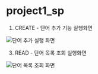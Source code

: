 # project1_sp

1. CREATE - 단어 추가 기능 실행화면
   
![단어 추가 실행 화면](https://github.com/majink/project1_sp/assets/103707710/c09a490c-e44e-4959-b318-2b12dedfbf1f)

3. READ - 단어 목록 조회 실행화면

![단어 목록 조회 화면](https://github.com/majink/project1_sp/assets/103707710/05658090-d051-4b70-a95d-bf3cf9cc40fa)
